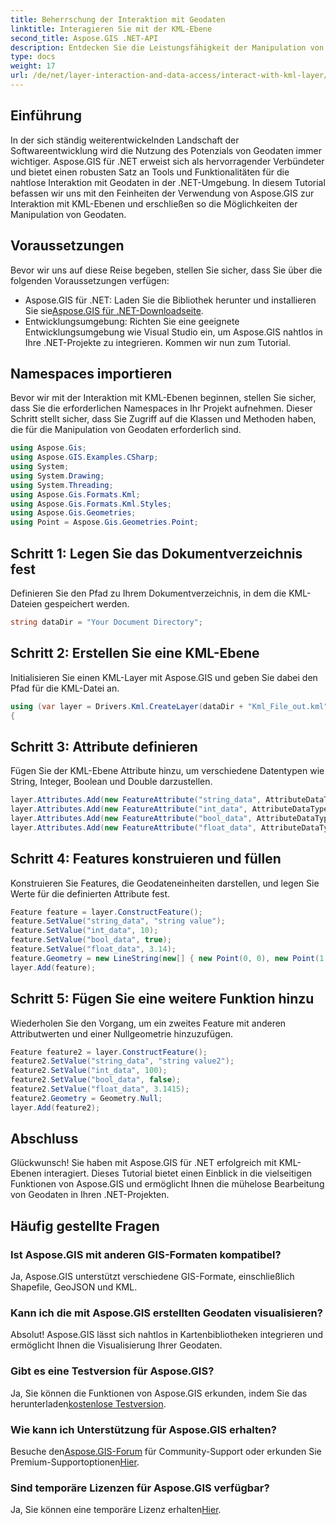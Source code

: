 ```yaml
---
title: Beherrschung der Interaktion mit Geodaten
linktitle: Interagieren Sie mit der KML-Ebene
second_title: Aspose.GIS .NET-API
description: Entdecken Sie die Leistungsfähigkeit der Manipulation von Geodaten in .NET mit Aspose.GIS. Schritt-für-Schritt-Anleitung für die Interaktion mit KML-Ebenen. Laden Sie jetzt Ihre kostenlose Testversion herunter!
type: docs
weight: 17
url: /de/net/layer-interaction-and-data-access/interact-with-kml-layer/
---
```

## Einführung
In der sich ständig weiterentwickelnden Landschaft der Softwareentwicklung wird die Nutzung des Potenzials von Geodaten immer wichtiger. Aspose.GIS für .NET erweist sich als hervorragender Verbündeter und bietet einen robusten Satz an Tools und Funktionalitäten für die nahtlose Interaktion mit Geodaten in der .NET-Umgebung. In diesem Tutorial befassen wir uns mit den Feinheiten der Verwendung von Aspose.GIS zur Interaktion mit KML-Ebenen und erschließen so die Möglichkeiten der Manipulation von Geodaten.
## Voraussetzungen
Bevor wir uns auf diese Reise begeben, stellen Sie sicher, dass Sie über die folgenden Voraussetzungen verfügen:
-  Aspose.GIS für .NET: Laden Sie die Bibliothek herunter und installieren Sie sie[Aspose.GIS für .NET-Downloadseite](https://releases.aspose.com/gis/net/).
- Entwicklungsumgebung: Richten Sie eine geeignete Entwicklungsumgebung wie Visual Studio ein, um Aspose.GIS nahtlos in Ihre .NET-Projekte zu integrieren.
Kommen wir nun zum Tutorial.
## Namespaces importieren
Bevor wir mit der Interaktion mit KML-Ebenen beginnen, stellen Sie sicher, dass Sie die erforderlichen Namespaces in Ihr Projekt aufnehmen. Dieser Schritt stellt sicher, dass Sie Zugriff auf die Klassen und Methoden haben, die für die Manipulation von Geodaten erforderlich sind.
```csharp
using Aspose.Gis;
using Aspose.GIS.Examples.CSharp;
using System;
using System.Drawing;
using System.Threading;
using Aspose.Gis.Formats.Kml;
using Aspose.Gis.Formats.Kml.Styles;
using Aspose.Gis.Geometries;
using Point = Aspose.Gis.Geometries.Point;
```
## Schritt 1: Legen Sie das Dokumentverzeichnis fest
Definieren Sie den Pfad zu Ihrem Dokumentverzeichnis, in dem die KML-Dateien gespeichert werden.
```csharp
string dataDir = "Your Document Directory";
```
## Schritt 2: Erstellen Sie eine KML-Ebene
Initialisieren Sie einen KML-Layer mit Aspose.GIS und geben Sie dabei den Pfad für die KML-Datei an.
```csharp
using (var layer = Drivers.Kml.CreateLayer(dataDir + "Kml_File_out.kml"))
{
```
## Schritt 3: Attribute definieren
Fügen Sie der KML-Ebene Attribute hinzu, um verschiedene Datentypen wie String, Integer, Boolean und Double darzustellen.
```csharp
layer.Attributes.Add(new FeatureAttribute("string_data", AttributeDataType.String));
layer.Attributes.Add(new FeatureAttribute("int_data", AttributeDataType.Integer));
layer.Attributes.Add(new FeatureAttribute("bool_data", AttributeDataType.Boolean));
layer.Attributes.Add(new FeatureAttribute("float_data", AttributeDataType.Double));
```
## Schritt 4: Features konstruieren und füllen
Konstruieren Sie Features, die Geodateneinheiten darstellen, und legen Sie Werte für die definierten Attribute fest.
```csharp
Feature feature = layer.ConstructFeature();
feature.SetValue("string_data", "string value");
feature.SetValue("int_data", 10);
feature.SetValue("bool_data", true);
feature.SetValue("float_data", 3.14);
feature.Geometry = new LineString(new[] { new Point(0, 0), new Point(1, 1) });
layer.Add(feature);
```
## Schritt 5: Fügen Sie eine weitere Funktion hinzu
Wiederholen Sie den Vorgang, um ein zweites Feature mit anderen Attributwerten und einer Nullgeometrie hinzuzufügen.
```csharp
Feature feature2 = layer.ConstructFeature();
feature2.SetValue("string_data", "string value2");
feature2.SetValue("int_data", 100);
feature2.SetValue("bool_data", false);
feature2.SetValue("float_data", 3.1415);
feature2.Geometry = Geometry.Null;
layer.Add(feature2);
```
## Abschluss
Glückwunsch! Sie haben mit Aspose.GIS für .NET erfolgreich mit KML-Ebenen interagiert. Dieses Tutorial bietet einen Einblick in die vielseitigen Funktionen von Aspose.GIS und ermöglicht Ihnen die mühelose Bearbeitung von Geodaten in Ihren .NET-Projekten.
## Häufig gestellte Fragen
### Ist Aspose.GIS mit anderen GIS-Formaten kompatibel?
Ja, Aspose.GIS unterstützt verschiedene GIS-Formate, einschließlich Shapefile, GeoJSON und KML.
### Kann ich die mit Aspose.GIS erstellten Geodaten visualisieren?
Absolut! Aspose.GIS lässt sich nahtlos in Kartenbibliotheken integrieren und ermöglicht Ihnen die Visualisierung Ihrer Geodaten.
### Gibt es eine Testversion für Aspose.GIS?
 Ja, Sie können die Funktionen von Aspose.GIS erkunden, indem Sie das herunterladen[kostenlose Testversion](https://releases.aspose.com/).
### Wie kann ich Unterstützung für Aspose.GIS erhalten?
 Besuche den[Aspose.GIS-Forum](https://forum.aspose.com/c/gis/33) für Community-Support oder erkunden Sie Premium-Supportoptionen[Hier](https://purchase.aspose.com/buy).
### Sind temporäre Lizenzen für Aspose.GIS verfügbar?
 Ja, Sie können eine temporäre Lizenz erhalten[Hier](https://purchase.aspose.com/temporary-license/).